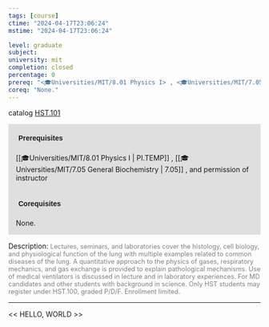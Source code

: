 ```yaml
---
tags: [course]
ctime: "2024-04-17T23:06:24"
mstime: "2024-04-17T23:06:24"

level: graduate
subject: 
university: mit
completion: closed
percentage: 0
prereq: "<🎓Universities/MIT/8.01 Physics I> , <🎓Universities/MIT/7.05 General Biochemistry> , and permission of instructor"
coreq: "None."
---
```


catalog [HST.101](http://student.mit.edu/catalog/mHSTa.html#HST.101)

<span style="display: block; padding: 15px; background-color: rgb(100, 100, 100, 0.2);"><font id="m_prereq3989_0" style="display: block; font-family: Arial, sans-serif; font-weight: bold; padding: 5px">Prerequisites</font><br><span id="prereq3989_0">[[🎓Universities/MIT/8.01 Physics I | PI.TEMP]] , [[🎓Universities/MIT/7.05 General Biochemistry | 7.05]] , and permission of instructor</span></span>
<span style="display: block; padding: 15px; background-color: rgb(100, 100, 100, 0.2);"><font id="m_coreq3989_0" style="display: block; font-family: Arial, sans-serif; font-weight: bold; padding: 5px">Corequisites</font><br><span id="coreq3989_0">None.</span></span>

<font style="">Description:</font>
<font style="color: grey; font-size: 0.8rem;">Lectures, seminars, and laboratories cover the histology, cell biology, and physiological function of the lung with multiple examples related to common diseases of the lung. A quantitative approach to the physics of gases, respiratory mechanics, and gas exchange is provided to explain pathological mechanisms. Use of medical ventilators is discussed in lecture and in laboratory experiences. For MD candidates and other students with background in science. Only HST students may register under HST.100, graded P/D/F. Enrollment limited.</font>



---

<< HELLO, WORLD >>
